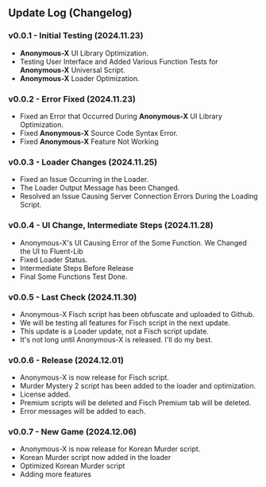 ## **Update Log (Changelog)**

### v0.0.1 - Initial Testing (2024.11.23)
- **Anonymous-X** UI Library Optimization.
- Testing User Interface and Added Various Function Tests for **Anonymous-X** Universal Script.
- **Anonymous-X** Loader Optimization.

### v0.0.2 - Error Fixed (2024.11.23)
- Fixed an Error that Occurred During **Anonymous-X** UI Library Optimization.
- Fixed **Anonymous-X** Source Code Syntax Error.
- Fixed **Anonymous-X** Feature Not Working

### v0.0.3 - Loader Changes (2024.11.25)
- Fixed an Issue Occurring in the Loader.
- The Loader Output Message has been Changed.
- Resolved an Issue Causing Server Connection Errors During the Loading Script.

### v0.0.4 - UI Change, Intermediate Steps (2024.11.28)
- Anonymous-X's UI Causing Error of the Some Function. We Changed the UI to Fluent-Lib
- Fixed Loader Status.
- Intermediate Steps Before Release
- Final Some Functions Test Done.

### v0.0.5 - Last Check (2024.11.30)
- Anonymous-X Fisch script has been obfuscate and uploaded to Github.
- We will be testing all features for Fisch script in the next update.
- This update is a Loader update, not a Fisch script update.
- It's not long until Anonymous-X is released. I'll do my best.

### v0.0.6 - Release (2024.12.01)
- Anonymous-X is now release for Fisch script.
- Murder Mystery 2 script has been added to the loader and optimization.
- License added.
- Premium scripts will be deleted and Fisch Premium tab will be deleted.
- Error messages will be added to each.

### v0.0.7 - New Game (2024.12.06)
- Anonymous-X is now release for Korean Murder script.
- Korean Murder script now added in the loader
- Optimized Korean Murder script
- Adding more features
